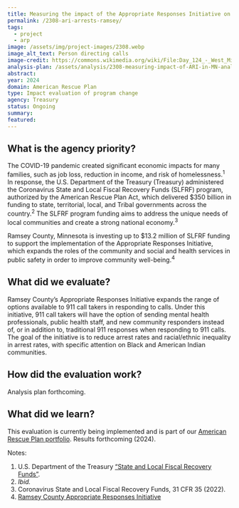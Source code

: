 ```yaml
---
title: Measuring the impact of the Appropriate Responses Initiative on arrests in Ramsey County, MN
permalink: /2308-ari-arrests-ramsey/
tags: 
  - project
  - arp
image: /assets/img/project-images/2308.webp
image_alt_text: Person directing calls
image-credit: https://commons.wikimedia.org/wiki/File:Day_124_-_West_Midlands_Police_-_Resource_Allocator_and_Despatcher_%288704002239%29.jpg
analysis-plan: /assets/analysis/2308-measuring-impact-of-ARI-in-MN-analysis-plan.pdf
abstract: 
year: 2024  
domain: American Rescue Plan
type: Impact evaluation of program change
agency: Treasury
status: Ongoing
summary: 
featured: 
---
```

## What is the agency priority?
The COVID-19 pandemic created significant economic impacts for many families, such as job loss, reduction in income, and risk of homelessness.<sup>1</sup> In response, the U.S. Department of the Treasury (Treasury) administered the Coronavirus State and Local Fiscal Recovery Funds (SLFRF) program, authorized by the American Rescue Plan Act, which delivered $350 billion in funding to state, territorial, local, and Tribal governments across the country.<sup>2</sup> The SLFRF program funding aims to address the unique needs of local communities and create a strong national economy.<sup>3</sup>

Ramsey County, Minnesota is investing up to $13.2 million of SLFRF funding to support the implementation of the Appropriate Responses Initiative, which expands the roles of the community and social and health services in public safety in order to improve community well-being.<sup>4</sup>

## What did we evaluate?
Ramsey County’s Appropriate Responses Initiative expands the range of options available to 911 call takers in responding to calls. Under this initiative, 911 call takers will have the option of sending mental health professionals, public health staff, and new community responders instead of, or in addition to, traditional 911 responses when responding to 911 calls. The goal of the initiative is to reduce arrest rates and racial/ethnic inequality in arrest rates, with specific attention on Black and American Indian communities.

## How did the evaluation work?
Analysis plan forthcoming.

## What did we learn?
This evaluation is currently being implemented and is part of our <a href="https://oes.gsa.gov/american-rescue-plan/">American Rescue Plan portfolio</a>. 
Results forthcoming (2024).

Notes:
1. U.S. Department of the Treasury <a class="usa-link usa-link--external" href="https://home.treasury.gov/policy-issues/coronavirus/assistance-for-state-local-and-tribal-governments/state-and-local-fiscal-recovery-funds">“State and Local Fiscal Recovery Funds”</a>.
2. <i>Ibid.</i>
3. Coronavirus State and Local Fiscal Recovery Funds, 31 CFR 35 (2022).
4. <a class="usa-link usa-link--external" href="https://www.ramseycounty.us/your-government/projects-initiatives/criminal-justice-reform/appropriate-responses-initiative">Ramsey County Appropriate Responses Initiative</a>
